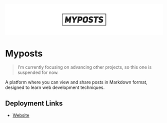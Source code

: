 <img src="header.svg" />

# Myposts

> I'm currently focusing on advancing other projects, so this one is suspended for now.

A platform where you can view and share posts in Markdown format, designed to learn web development techniques.

## Deployment Links

- [Website](https://myposts-dev.vercel.app/)
